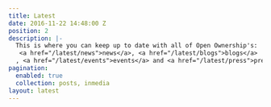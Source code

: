 ```yaml
---
title: Latest
date: 2016-11-22 14:48:00 Z
position: 2
description: |-
  This is where you can keep up to date with all of Open Ownership's:
   <a href="/latest/news">news</a>, <a href="/latest/blogs">blogs</a>
  , <a href="/latest/events">events</a> and <a href="/latest/press">press</a>.
pagination:
  enabled: true
  collection: posts, inmedia
layout: latest
---
```


